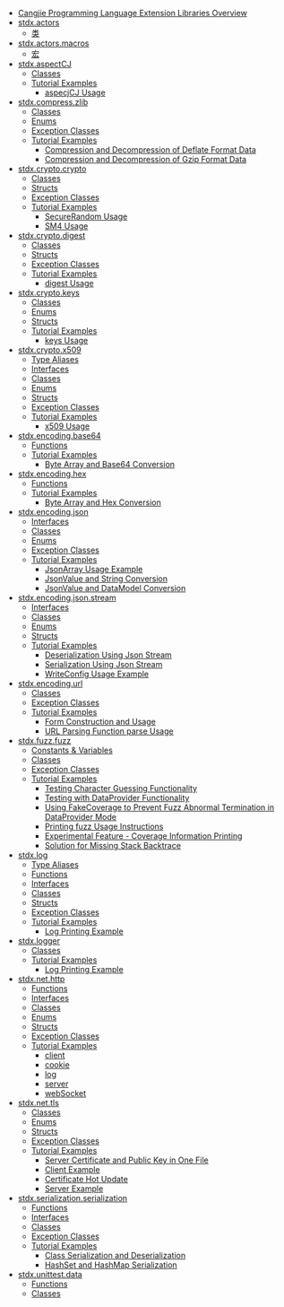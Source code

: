 - [Cangjie Programming Language Extension Libraries Overview](libs_stdx_en/libs_overview.md)
- [stdx.actors](libs_stdx_en/actors/actors_package_overview.md)
    - [类](libs_stdx_en/actors/actors_package_api/actors_package_classes.md)
- [stdx.actors.macros](libs_stdx_en/actors/macros/macros_package_overview.md)
    - [宏](libs_stdx_en/actors/macros/macros_package_api/macros_package_macros.md)
- [stdx.aspectCJ](libs_stdx_en/aspectCJ/aspectCJ_package_overview.md)
    - [Classes](libs_stdx_en/aspectCJ/aspectCJ_package_api/aspectCJ_package_classes.md)
    - [Tutorial Examples]()
        - [aspecjCJ Usage](libs_stdx_en/aspectCJ/aspectCJ_samples/aspectCJ_sample.md)
- [stdx.compress.zlib](libs_stdx_en/compress/zlib/zlib_package_overview.md)
    - [Classes](libs_stdx_en/compress/zlib/zlib_package_api/zlib_package_classes.md)
    - [Enums](libs_stdx_en/compress/zlib/zlib_package_api/zlib_package_enums.md)
    - [Exception Classes](libs_stdx_en/compress/zlib/zlib_package_api/zlib_package_exceptions.md)
    - [Tutorial Examples]()
        - [Compression and Decompression of Deflate Format Data](libs_stdx_en/compress/zlib/zlib_samples/deflate_compress_decompress.md)
        - [Compression and Decompression of Gzip Format Data](libs_stdx_en/compress/zlib/zlib_samples/gzip_compress_decompress.md)
- [stdx.crypto.crypto](libs_stdx_en/crypto/crypto/crypto_package_overview.md)
    - [Classes](libs_stdx_en/crypto/crypto/crypto_package_api/crypto_package_classes.md)
    - [Structs](libs_stdx_en/crypto/crypto/crypto_package_api/crypto_package_structs.md)
    - [Exception Classes](libs_stdx_en/crypto/crypto/crypto_package_api/crypto_package_exceptions.md)
    - [Tutorial Examples]()
        - [SecureRandom Usage](libs_stdx_en/crypto/crypto/crypto_samples/sample_secure_random.md)
        - [SM4 Usage](libs_stdx_en/crypto/crypto/crypto_samples/sample_crypto.md)
- [stdx.crypto.digest](libs_stdx_en/crypto/digest/crypto_digest_package_overview.md)
    - [Classes](libs_stdx_en/crypto/digest/digest_package_api/digest_package_classes.md)
    - [Structs](libs_stdx_en/crypto/digest/digest_package_api/digest_package_structs.md)
    - [Exception Classes](libs_stdx_en/crypto/digest/digest_package_api/digest_package_exceptions.md)
    - [Tutorial Examples]()
        - [digest Usage](libs_stdx_en/crypto/digest/digest_samples/sample_digest.md)
- [stdx.crypto.keys](libs_stdx_en/crypto/keys/keys_package_overview.md)
    - [Classes](libs_stdx_en/crypto/keys/keys_package_api/keys_package_classes.md)
    - [Enums](libs_stdx_en/crypto/keys/keys_package_api/keys_package_enums.md)
    - [Structs](libs_stdx_en/crypto/keys/keys_package_api/keys_package_structs.md)
    - [Tutorial Examples]()
        - [keys Usage](libs_stdx_en/crypto/keys/keys_samples/sample_keys.md)
- [stdx.crypto.x509](libs_stdx_en/crypto/x509/x509_package_overview.md)
    - [Type Aliases](libs_stdx_en/crypto/x509/x509_package_api/x509_package_type.md)
    - [Interfaces](libs_stdx_en/crypto/x509/x509_package_api/x509_package_interfaces.md)
    - [Classes](libs_stdx_en/crypto/x509/x509_package_api/x509_package_classes.md)
    - [Enums](libs_stdx_en/crypto/x509/x509_package_api/x509_package_enums.md)
    - [Structs](libs_stdx_en/crypto/x509/x509_package_api/x509_package_structs.md)
    - [Exception Classes](libs_stdx_en/crypto/x509/x509_package_api/x509_package_exceptions.md)
    - [Tutorial Examples]()
        - [x509 Usage](libs_stdx_en/crypto/x509/x509_samples/sample_x509.md)
- [stdx.encoding.base64](libs_stdx_en/encoding/base64/base64_package_overview.md)
    - [Functions](libs_stdx_en/encoding/base64/base64_package_api/base64_package_funcs.md)
    - [Tutorial Examples]()
        - [Byte Array and Base64 Conversion](libs_stdx_en/encoding/base64/base64_samples/base64.md)
- [stdx.encoding.hex](libs_stdx_en/encoding/hex/hex_package_overview.md)
    - [Functions](libs_stdx_en/encoding/hex/hex_package_api/hex_package_funcs.md)
    - [Tutorial Examples]()
        - [Byte Array and Hex Conversion](libs_stdx_en/encoding/hex/hex_samples/hex.md)
- [stdx.encoding.json](libs_stdx_en/encoding/json/json_package_overview.md)
    - [Interfaces](libs_stdx_en/encoding/json/json_package_api/encoding_json_package_interfaces.md)
    - [Classes](libs_stdx_en/encoding/json/json_package_api/encoding_json_package_classes.md)
    - [Enums](libs_stdx_en/encoding/json/json_package_api/encoding_json_package_enums.md)
    - [Exception Classes](libs_stdx_en/encoding/json/json_package_api/encoding_json_package_exceptions.md)
    - [Tutorial Examples]()
        - [JsonArray Usage Example](libs_stdx_en/encoding/json/json_samples/json_array_sample.md)
        - [JsonValue and String Conversion](libs_stdx_en/encoding/json/json_samples/json_value_sample.md)
        - [JsonValue and DataModel Conversion](libs_stdx_en/encoding/json/json_samples/to_json_sample.md)
- [stdx.encoding.json.stream](libs_stdx_en/encoding/json_stream/json_stream_package_overview.md)
    - [Interfaces](libs_stdx_en/encoding/json_stream/json_stream_package_api/encoding_json_stream_package_interfaces.md)
    - [Classes](libs_stdx_en/encoding/json_stream/json_stream_package_api/encoding_json_stream_package_classes.md)
    - [Enums](libs_stdx_en/encoding/json_stream/json_stream_package_api/encoding_json_stream_package_enums.md)
    - [Structs](libs_stdx_en/encoding/json_stream/json_stream_package_api/encoding_json_stream_package_structs.md)
    - [Tutorial Examples]()
        - [Deserialization Using Json Stream](libs_stdx_en/encoding/json_stream/json_stream_samples/sample_json_reader.md)
        - [Serialization Using Json Stream](libs_stdx_en/encoding/json_stream/json_stream_samples/sample_json_writer.md)
        - [WriteConfig Usage Example](libs_stdx_en/encoding/json_stream/json_stream_samples/sample_json_writeconfig.md)
- [stdx.encoding.url](libs_stdx_en/encoding/url/url_package_overview.md)
    - [Classes](libs_stdx_en/encoding/url/url_package_api/url_package_classes.md)
    - [Exception Classes](libs_stdx_en/encoding/url/url_package_api/url_package_exceptions.md)
    - [Tutorial Examples]()
        - [Form Construction and Usage](libs_stdx_en/encoding/url/url_samples/form.md)
        - [URL Parsing Function parse Usage](libs_stdx_en/encoding/url/url_samples/url_parse.md)
- [stdx.fuzz.fuzz](libs_stdx_en/fuzz/fuzz_package_overview.md)
    - [Constants & Variables](libs_stdx_en/fuzz/fuzz_package_api/fuzz_package_constants_vars.md)
    - [Classes](libs_stdx_en/fuzz/fuzz_package_api/fuzz_package_classes.md)
    - [Exception Classes](libs_stdx_en/fuzz/fuzz_package_api/fuzz_package_exceptions.md)
    - [Tutorial Examples]()
        - [Testing Character Guessing Functionality](libs_stdx_en/fuzz/fuzz_samples/basic_fuzzing_test.md)
        - [Testing with DataProvider Functionality](libs_stdx_en/fuzz/fuzz_samples/dataprovider_usage.md)
        - [Using FakeCoverage to Prevent Fuzz Abnormal Termination in DataProvider Mode](libs_stdx_en/fuzz/fuzz_samples/fake_coverage_usage.md)
        - [Printing fuzz Usage Instructions](libs_stdx_en/fuzz/fuzz_samples/print_cj-fuzz_usage.md)
        - [Experimental Feature - Coverage Information Printing](libs_stdx_en/fuzz/fuzz_samples/print_coverage.md)
        - [Solution for Missing Stack Backtrace](libs_stdx_en/fuzz/fuzz_samples/stack_backtrace_missing_solution.md)
- [stdx.log](libs_stdx_en/log/log_package_overview.md)
    - [Type Aliases](libs_stdx_en/log/log_package_api/log_package_types.md)
    - [Functions](libs_stdx_en/log/log_package_api/log_package_funcs.md)
    - [Interfaces](libs_stdx_en/log/log_package_api/log_package_interfaces.md)
    - [Classes](libs_stdx_en/log/log_package_api/log_package_classes.md)
    - [Structs](libs_stdx_en/log/log_package_api/log_package_structs.md)
    - [Exception Classes](libs_stdx_en/log/log_package_api/log_package_exceptions.md)
    - [Tutorial Examples]()
        - [Log Printing Example](libs_stdx_en/log/log_samples/log_sample.md)
- [stdx.logger](libs_stdx_en/logger/logger_package_overview.md)
    - [Classes](libs_stdx_en/logger/logger_package_api/logger_package_classes.md)
    - [Tutorial Examples]()
        - [Log Printing Example](libs_stdx_en/logger/logger_samples/logger_sample.md)
- [stdx.net.http](libs_stdx_en/net/http/http_package_overview.md)
    - [Functions](libs_stdx_en/net/http/http_package_api/http_package_funcs.md)
    - [Interfaces](libs_stdx_en/net/http/http_package_api/http_package_interfaces.md)
    - [Classes](libs_stdx_en/net/http/http_package_api/http_package_classes.md)
    - [Enums](libs_stdx_en/net/http/http_package_api/http_package_enums.md)
    - [Structs](libs_stdx_en/net/http/http_package_api/http_package_structs.md)
    - [Exception Classes](libs_stdx_en/net/http/http_package_api/http_package_exceptions.md)
    - [Tutorial Examples]()
        - [client](libs_stdx_en/net/http/http_samples/http_client.md)
        - [cookie](libs_stdx_en/net/http/http_samples/cookie.md)
        - [log](libs_stdx_en/net/http/http_samples/log.md)
        - [server](libs_stdx_en/net/http/http_samples/http_server.md)
        - [webSocket](libs_stdx_en/net/http/http_samples/webSocket.md)
- [stdx.net.tls](libs_stdx_en/net/tls/tls_package_overview.md)
    - [Classes](libs_stdx_en/net/tls/tls_package_api/tls_package_classes.md)
    - [Enums](libs_stdx_en/net/tls/tls_package_api/tls_package_enums.md)
    - [Structs](libs_stdx_en/net/tls/tls_package_api/tls_package_structs.md)
    - [Exception Classes](libs_stdx_en/net/tls/tls_package_api/tls_package_exceptions.md)
    - [Tutorial Examples]()
        - [Server Certificate and Public Key in One File](libs_stdx_en/net/tls/tls_samples/cert_key.md)
        - [Client Example](libs_stdx_en/net/tls/tls_samples/client.md)
        - [Certificate Hot Update](libs_stdx_en/net/tls/tls_samples/hot_update_cert.md)
        - [Server Example](libs_stdx_en/net/tls/tls_samples/server.md)
- [stdx.serialization.serialization](libs_stdx_en/serialization/serialization_package_overview.md)
    - [Functions](libs_stdx_en/serialization/serialization_package_api/serialization_package_functions.md)
    - [Interfaces](libs_stdx_en/serialization/serialization_package_api/serialization_package_interfaces.md)
    - [Classes](libs_stdx_en/serialization/serialization_package_api/serialization_package_classes.md)
    - [Exception Classes](libs_stdx_en/serialization/serialization_package_api/serialization_package_exceptions.md)
    - [Tutorial Examples]()
        - [Class Serialization and Deserialization](libs_stdx_en/serialization/serialization_samples/serialize_and_deserialize_class.md)
        - [HashSet and HashMap Serialization](libs_stdx_en/serialization/serialization_samples/serialize_hashmap_and_hashset.md)
- [stdx.unittest.data](libs_stdx_en/unittest/data/data_package_overview.md)
    - [Functions](libs_stdx_en/unittest/data/data_package_api/data_package_functions.md)
    - [Classes](libs_stdx_en/unittest/data/data_package_api/data_package_classes.md)